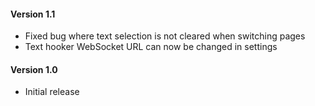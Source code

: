 #### Version 1.1
- Fixed bug where text selection is not cleared when switching pages
- Text hooker WebSocket URL can now be changed in settings

#### Version 1.0
- Initial release
